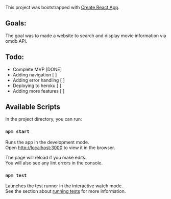 This project was bootstrapped with [Create React App](https://github.com/facebook/create-react-app).

## Goals:

The goal was to made a website to search and display movie information via omdb API.

## Todo:
 - Complete MVP [DONE]
 - Adding navigation [ ]
 - Adding error handling [ ]
 - Deploying to heroku [ ]
 - Adding more features [ ]

## Available Scripts

In the project directory, you can run:

### `npm start`

Runs the app in the development mode.<br />
Open [http://localhost:3000](http://localhost:3000) to view it in the browser.

The page will reload if you make edits.<br />
You will also see any lint errors in the console.

### `npm test`

Launches the test runner in the interactive watch mode.<br />
See the section about [running tests](https://facebook.github.io/create-react-app/docs/running-tests) for more information.

